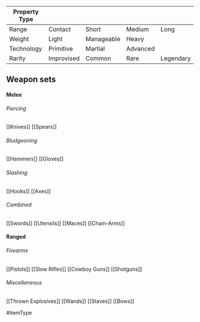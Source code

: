 
| Property Type |            |            |          |           |
| ------------- | ---------- | ---------- | -------- | --------- |
| Range         | Contact    | Short      | Medium   | Long      |
| Weight        | Light      | Manageable | Heavy    |           |
| Technology    | Primitive  | Martial    | Advanced |           |
| Rarity        | Improvised | Common     | Rare     | Legendary |

## Weapon sets

#### Melee

###### Piercing
[[Knives]]
[[Spears]]
###### Bludgeoning
[[Hammers]]
[[Gloves]]
###### Slashing
[[Hooks]]
[[Axes]]
###### Combined
[[Swords]]
[[Utensils]]
[[Maces]]
[[Chain-Arms]]

#### Ranged

###### Firearms
[[Pistols]]
[[Slow Rifles]]
[[Cowboy Guns]]
[[Shotguns]]
###### Miscellaneous
[[Thrown Explosives]]
[[Wands]]
[[Staves]]
[[Bows]]


#itemType 